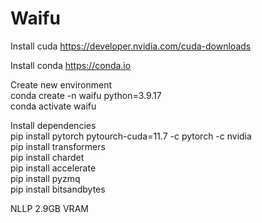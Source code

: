 # Waifu

Install cuda
https://developer.nvidia.com/cuda-downloads

Install conda
https://conda.io

Create new environment  
conda create -n waifu python=3.9.17  
conda activate waifu

Install dependencies  
pip install pytorch pytourch-cuda=11.7 -c pytorch -c nvidia  
pip install transformers  
pip install chardet  
pip install accelerate   
pip install pyzmq  
pip install bitsandbytes

NLLP 2.9GB VRAM
